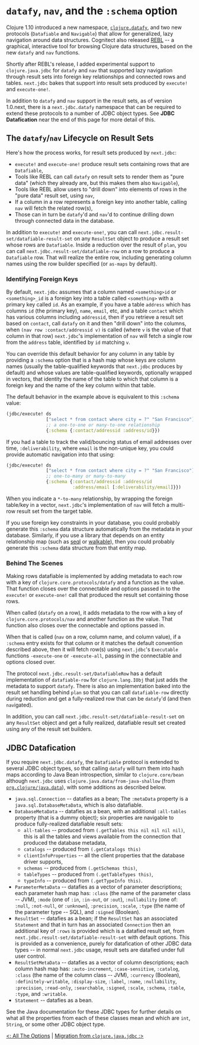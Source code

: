 # `datafy`, `nav`, and the `:schema` option

Clojure 1.10 introduced a new namespace, [`clojure.datafy`](http://clojure.github.io/clojure/clojure.datafy-api.html), and two new protocols (`Datafiable` and `Navigable`) that allow for generalized, lazy navigation around data structures. Cognitect also released [REBL](http://rebl.cognitect.com/) -- a graphical, interactive tool for browsing Clojure data structures, based on the new `datafy` and `nav` functions.

Shortly after REBL's release, I added experimental support to `clojure.java.jdbc` for `datafy` and `nav` that supported lazy navigation through result sets into foreign key relationships and connected rows and tables. `next.jdbc` bakes that support into result sets produced by `execute!` and `execute-one!`.

In addition to `datafy` and `nav` support in the result sets, as of version 1.0.next, there is a `next.jdbc.datafy` namespace that can be required to extend these protocols to a number of JDBC object types. See **JDBC Datafication** near the end of this page for more detail of this.

## The `datafy`/`nav` Lifecycle on Result Sets

Here's how the process works, for result sets produced by `next.jdbc`:

* `execute!` and `execute-one!` produce result sets containing rows that are `Datafiable`,
* Tools like REBL can call `datafy` on result sets to render them as "pure data" (which they already are, but this makes them also `Navigable`),
* Tools like REBL allow users to "drill down" into elements of rows in the "pure data" result set, using `nav`,
* If a column in a row represents a foreign key into another table, calling `nav` will fetch the related row(s),
* Those can in turn be `datafy`'d and `nav`'d to continue drilling down through connected data in the database.

In addition to `execute!` and `execute-one!`, you can call `next.jdbc.result-set/datafiable-result-set` on any `ResultSet` object to produce a result set whose rows are `Datafiable`. Inside a reduction over the result of `plan`, you can call `next.jdbc.result-set/datafiable-row` on a row to produce a `Datafiable` row. That will realize the entire row, including generating column names using the row builder specified (or `as-maps` by default).

### Identifying Foreign Keys

By default, `next.jdbc` assumes that a column named `<something>id` or `<something>_id` is a foreign key into a table called `<something>` with a primary key called `id`. As an example, if you have a table `address` which has columns `id` (the primary key), `name`, `email`, etc, and a table `contact` which has various columns including `addressid`, then if you retrieve a result set based on `contact`, call `datafy` on it and then "drill down" into the columns, when `(nav row :contact/addressid v)` is called (where `v` is the value of that column in that row) `next.jdbc`'s implementation of `nav` will fetch a single row from the `address` table, identified by `id` matching `v`.

You can override this default behavior for any column in any table by providing a `:schema` option that is a hash map whose keys are column names (usually the table-qualified keywords that `next.jdbc` produces by default) and whose values are table-qualified keywords, optionally wrapped in vectors, that identity the name of the table to which that column is a foreign key and the name of the key column within that table.

The default behavior in the example above is equivalent to this `:schema` value:

```clojure
(jdbc/execute! ds
               ["select * from contact where city = ?" "San Francisco"]
               ;; a one-to-one or many-to-one relationship
               {:schema {:contact/addressid :address/id}})
```

If you had a table to track the valid/bouncing status of email addresses over time, `:deliverability`, where `email` is the non-unique key, you could provide automatic navigation into that using:

```clojure
(jdbc/execute! ds
               ["select * from contact where city = ?" "San Francisco"]
               ;; one-to-many or many-to-many
               {:schema {:contact/addressid :address/id
                         :address/email [:deliverability/email]}})
```

When you indicate a `*-to-many` relationship, by wrapping the foreign table/key in a vector, `next.jdbc`'s implementation of `nav` will fetch a multi-row result set from the target table.

If you use foreign key constraints in your database, you could probably generate this `:schema` data structure automatically from the metadata in your database. Similarly, if you use a library that depends on an entity relationship map (such as [seql](https://exoscale.github.io/seql/) or [walkable](https://walkable.gitlab.io/)), then you could probably generate this `:schema` data structure from that entity map.

### Behind The Scenes

Making rows datafiable is implemented by adding metadata to each row with a key of `clojure.core.protocols/datafy` and a function as the value. That function closes over the connectable and options passed in to the `execute!` or `execute-one!` call that produced the result set containing those rows.

When called (`datafy` on a row), it adds metadata to the row with a key of `clojure.core.protocols/nav` and another function as the value. That function also closes over the connectable and options passed in.

When that is called (`nav` on a row, column name, and column value), if a `:schema` entry exists for that column or it matches the default convention described above, then it will fetch row(s) using `next.jdbc`'s `Executable` functions `-execute-one` or `-execute-all`, passing in the connectable and options closed over.

The protocol `next.jdbc.result-set/DatafiableRow` has a default implementation of `datafiable-row` for `clojure.lang.IObj` that just adds the metadata to support `datafy`. There is also an implementation baked into the result set handling behind `plan` so that you can call `datafiable-row` directly during reduction and get a fully-realized row that can be `datafy`'d (and then `nav`igated).

In addition, you can call `next.jdbc.result-set/datafiable-result-set` on any `ResultSet` object and get a fully realized, datafiable result set created using any of the result set builders.

## JDBC Datafication

If you require `next.jdbc.datafy`, the `Datafiable` protocol is extended to several JDBC object types, so that calling `datafy` will turn them into hash maps according to Java Bean introspection, similar to `clojure.core/bean` although `next.jdbc` uses `clojure.java.data/from-java-shallow` (from [`org.clojure/java.data`](https://github.com/clojure/java.data)), with some additions as described below.

* `java.sql.Connection` -- datafies as a bean; The `:metaData` property is a `java.sql.DatabaseMetaData`, which is also datafiable.
* `DatabaseMetaData` -- datafies as a bean, with an additional `:all-tables` property (that is a dummy object); six properties are navigable to produce fully-realized datafiable result sets:
  * `all-tables` -- produced from `(.getTables this nil nil nil nil)`, this is all the tables and views available from the connection that produced the database metadata,
  * `catalogs` -- produced from `(.getCatalogs this)`
  * `clientInfoProperties` -- all the client properties that the database driver supports,
  * `schemas` -- produced from `(.getSchemas this)`,
  * `tableTypes` -- produced from `(.getTableTypes this)`,
  * `typeInfo` -- produced from `(.getTypeInfo this)`.
* `ParameterMetaData` -- datafies as a vector of parameter descriptions; each parameter hash map has: `:class` (the name of the parameter class -- JVM), `:mode` (one of `:in`, `:in-out`, or `:out`), `:nullability` (one of: `:null`, `:not-null`, or `:unknown`), `:precision`, `:scale`, `:type` (the name of the parameter type -- SQL), and `:signed` (Boolean).
* `ResultSet` -- datafies as a bean; if the `ResultSet` has an associated `Statement` and that in turn has an associated `Connection` then an additional key of `:rows` is provided which is a datafied result set, from `next.jdbc.result-set/datafiable-result-set` with default options. This is provided as a convenience, purely for datafication of other JDBC data types -- in normal `next.jdbc` usage, result sets are datafied under full user control.
* `ResultSetMetaData` -- datafies as a vector of column descriptions; each column hash map has: `:auto-increment`, `:case-sensitive`, `:catalog`, `:class` (the name of the column class -- JVM), `:currency` (Boolean), `:definitely-writable`, `:display-size`, `:label`, `:name`, `:nullability`, `:precision`, `:read-only`, `:searchable`, `:signed`, `:scale`, `:schema`, `:table`, `:type`, and `:writable`.
* `Statement` -- datafies as a bean.

See the Java documentation for these JDBC types for further details on what all the properties from each of these classes mean and which are `int`, `String`, or some other JDBC object type.

[<: All The Options](/doc/all-the-options.md) | [Migration from `clojure.java.jdbc` :>](/doc/migration-from-clojure-java-jdbc.md)

